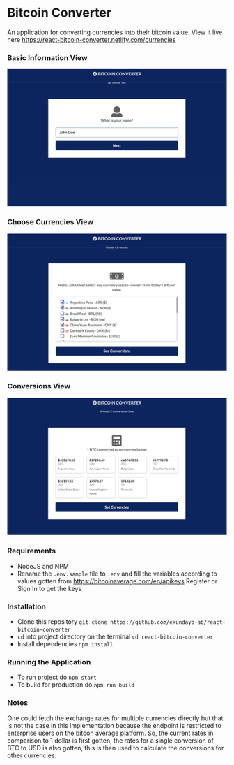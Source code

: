 # Bitcoin Converter
An application for converting currencies into their bitcoin value. View it live here https://react-bitcoin-converter.netlify.com/currencies

### Basic Information View
![Basic Info](basic_info.png?raw=true "Basic Info")

### Choose Currencies View
![Choose Currencies](choose_currencies.png?raw=true "Choose Currencies")

### Conversions View
![Conversions](conversions.png?raw=true "Conversions")

### Requirements
- NodeJS and NPM
- Rename the `.env.sample` file to `.env` and fill the variables according to values gotten from https://bitcoinaverage.com/en/apikeys Register or Sign In to get the keys

### Installation
- Clone this repository `git clone https://github.com/ekundayo-ab/react-bitcoin-converter`
- `cd` into project directory on the terminal `cd react-bitcoin-converter`
- Install dependencies `npm install`

### Running the Application
- To run project do `npm start`
- To build for production do `npm run build`


### Notes
One could fetch the exchange rates for multiple currencies directly but that is not the case in this implementation because the endpoint is restricted to enterprise users on the bitcon average platform. So, the current rates in comparison to 1 dollar is first gotten, the rates for a single conversion of BTC to USD is also gotten, this is then used to calculate the conversions for other currencies.
